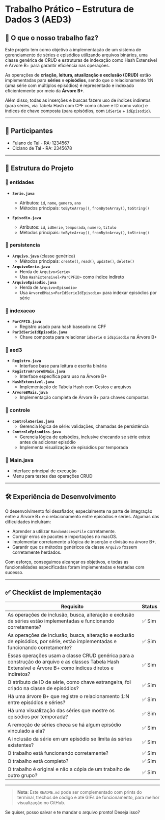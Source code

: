 # Trabalho Prático – Estrutura de Dados 3 (AED3)

## 🧠 O que o nosso trabalho faz?

Este projeto tem como objetivo a implementação de um sistema de gerenciamento de séries e episódios utilizando arquivos binários, uma classe genérica de CRUD e estruturas de indexação como Hash Extensível e Árvore B+ para garantir eficiência nas operações.

As operações de **criação, leitura, atualização e exclusão (CRUD)** estão implementadas para **séries** e **episódios**, sendo que o relacionamento 1:N (uma série com múltiplos episódios) é representado e indexado eficientemente por meio da **Árvore B+**.

Além disso, todas as inserções e buscas fazem uso de índices indiretos (para séries, via Tabela Hash com CPF como chave e ID como valor) e índices de chave composta (para episódios, com `idSerie` + `idEpisodio`).

---

## 👥 Participantes

- Fulano de Tal - RA: 1234567
- Ciclano de Tal - RA: 2345678

---

## 🧱 Estrutura do Projeto

### 📁 entidades

- **`Serie.java`**

  - Atributos: `id`, `nome`, `genero`, `ano`
  - Métodos principais: `toByteArray()`, `fromByteArray()`, `toString()`

- **`Episodio.java`**
  - Atributos: `id`, `idSerie`, `temporada`, `numero`, `titulo`
  - Métodos principais: `toByteArray()`, `fromByteArray()`, `toString()`

### 📁 persistencia

- **`Arquivo.java`** (classe genérica)
  - Métodos principais: `create()`, `read()`, `update()`, `delete()`
- **`ArquivoSerie.java`**
  - Herda de `Arquivo<Serie>`
  - Usa `HashExtensivel<ParCPFID>` como índice indireto
- **`ArquivoEpisodio.java`**
  - Herda de `Arquivo<Episodio>`
  - Usa `ArvoreBMais<ParIdSerieIdEpisodio>` para indexar episódios por série

### 📁 indexacao

- **`ParCPFID.java`**
  - Registro usado para hash baseado no CPF
- **`ParIdSerieIdEpisodio.java`**
  - Chave composta para relacionar `idSerie` e `idEpisodio` na Árvore B+

### 📁 aed3

- **`Registro.java`**
  - Interface base para leitura e escrita binária
- **`RegistroArvoreBMais.java`**
  - Interface específica para uso na Árvore B+
- **`HashExtensivel.java`**
  - Implementação de Tabela Hash com Cestos e arquivos
- **`ArvoreBMais.java`**
  - Implementação completa de Árvore B+ para chaves compostas

### 📁 controle

- **`ControleSeries.java`**
  - Gerencia lógica de série: validações, chamadas de persistência
- **`ControleEpisodios.java`**
  - Gerencia lógica de episódios, inclusive checando se série existe antes de adicionar episódio
  - Implementa visualização de episódios por temporada

### 📄 Main.java

- Interface principal de execução
- Menu para testes das operações CRUD

---

## 🛠️ Experiência de Desenvolvimento

O desenvolvimento foi desafiador, especialmente na parte de integração entre a Árvore B+ e o relacionamento entre episódios e séries. Algumas das dificuldades incluíram:

- Aprender a utilizar `RandomAccessFile` corretamente.
- Corrigir erros de pacotes e importações no macOS.
- Implementar corretamente a lógica de inserção e divisão na árvore B+.
- Garantir que os métodos genéricos da classe `Arquivo` fossem corretamente herdados.

Com esforço, conseguimos alcançar os objetivos, e todas as funcionalidades especificadas foram implementadas e testadas com sucesso.

---

## ✅ Checklist de Implementação

| Requisito                                                                                                                                                  | Status |
| ---------------------------------------------------------------------------------------------------------------------------------------------------------- | ------ |
| As operações de inclusão, busca, alteração e exclusão de séries estão implementadas e funcionando corretamente?                                            | ✅ Sim |
| As operações de inclusão, busca, alteração e exclusão de episódios, por série, estão implementadas e funcionando corretamente?                             | ✅ Sim |
| Essas operações usam a classe CRUD genérica para a construção do arquivo e as classes Tabela Hash Extensível e Árvore B+ como índices diretos e indiretos? | ✅ Sim |
| O atributo de ID de série, como chave estrangeira, foi criado na classe de episódios?                                                                      | ✅ Sim |
| Há uma árvore B+ que registre o relacionamento 1:N entre episódios e séries?                                                                               | ✅ Sim |
| Há uma visualização das séries que mostre os episódios por temporada?                                                                                      | ✅ Sim |
| A remoção de séries checa se há algum episódio vinculado a ela?                                                                                            | ✅ Sim |
| A inclusão da série em um episódio se limita às séries existentes?                                                                                         | ✅ Sim |
| O trabalho está funcionando corretamente?                                                                                                                  | ✅ Sim |
| O trabalho está completo?                                                                                                                                  | ✅ Sim |
| O trabalho é original e não a cópia de um trabalho de outro grupo?                                                                                         | ✅ Sim |

---

> **Nota**: Este `README.md` pode ser complementado com prints do terminal, trechos de código e até GIFs de funcionamento, para melhor visualização no GitHub.

Se quiser, posso salvar e te mandar o arquivo pronto! Deseja isso?
